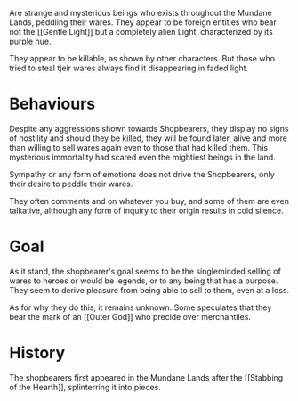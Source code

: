 Are strange and mysterious beings who exists throughout the Mundane Lands, peddling their wares. They appear to be foreign entities who bear not the [[Gentle Light]] but a completely alien Light, characterized by its purple hue.

They appear to be killable, as shown by other characters. But those who tried to steal tjeir wares always find it disappearing in faded light.

# Behaviours
Despite any aggressions shown towards Shopbearers, they display no signs of hostility and should they be killed, they will be found later, alive and more than willing to sell wares again even to those that had killed them. This mysterious immortality had scared even the mightiest beings in the land.

Sympathy or any form of emotions does not drive the Shopbearers, only their desire to peddle their wares.

They often comments and on whatever you buy, and some of them are even talkative, although any form of inquiry to their origin results in cold silence.

# Goal
As it stand, the shopbearer's goal seems to be the singleminded selling of wares to heroes or would be legends, or to any being that has a purpose. They seem to derive pleasure from being able to sell to them, even at a loss.

As for why they do this, it remains unknown. Some speculates that they bear the mark of an [[Outer God]] who precide over merchantiles.


# History
The shopbearers first appeared in the Mundane Lands after the [[Stabbing of the Hearth]], splinterring it into pieces.


